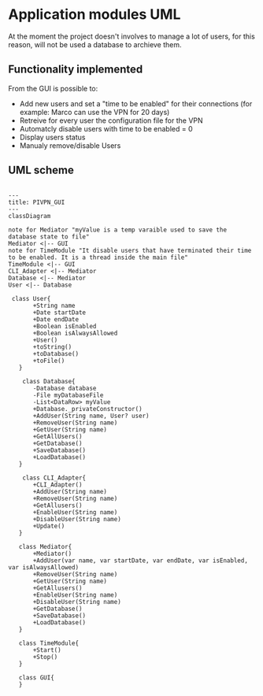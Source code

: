 # Application modules UML

At the moment the project doesn't involves to manage a lot of users, for this reason, will not be 
used a database to archieve them.

## Functionality implemented

From the GUI is possible to:

- Add new users and set a "time to be enabled" for their connections (for example: Marco
   can use the VPN for 20 days)
- Retreive for every user the configuration file for the VPN
- Automatcly disable users with time to be enabled = 0
- Display users status
- Manualy remove/disable Users

 ## UML scheme

 ``` mermaid

 ---
 title: PIVPN_GUI
 ---
 classDiagram

note for Mediator "myValue is a temp varaible used to save the database state to file"
Mediator <|-- GUI
note for TimeModule "It disable users that have terminated their time to be enabled. It is a thread inside the main file"
TimeModule <|-- GUI
CLI_Adapter <|-- Mediator
Database <|-- Mediator
User <|-- Database

  class User{
        +String name
        +Date startDate
        +Date endDate
        +Boolean isEnabled
        +Boolean isAlwaysAllowed
        +User()
        +toString()
        +toDatabase()
        +toFile() 
    }

     class Database{
        -Database database
        -File myDatabaseFile
        -List<DataRow> myValue
        +Database._privateConstructor()
        +AddUser(String name, User? user)
        +RemoveUser(String name)
        +GetUser(String name)
        +GetAllUsers()
        +GetDatabase()
        +SaveDatabase()
        +LoadDatabase()
    }

     class CLI_Adapter{
        +CLI_Adapter()
        +AddUser(String name)
        +RemoveUser(String name)
        +GetAllusers()
        +EnableUser(String name)
        +DisableUser(String name)
        +Update()
    }

    class Mediator{
        +Mediator()
        +AddUser(var name, var startDate, var endDate, var isEnabled, var isAlwaysAllowed)
        +RemoveUser(String name)
        +GetUser(String name)
        +GetAllusers()
        +EnableUser(String name)
        +DisableUser(String name)
        +GetDatabase()
        +SaveDatabase()
        +LoadDatabase()
    }

    class TimeModule{
        +Start()
        +Stop()
    }

    class GUI{
    }

 ```
